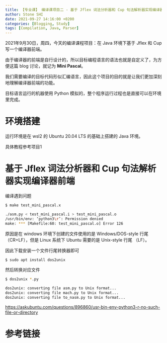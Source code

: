 ```yaml
---
title: 【专业课】 编译课项目二 - 基于 Jflex 词法分析器和 Cup 句法解析器实现编译器前端
author: Stone SHI
date: 2021-09-27 14:16:00 +0200
categories: [Blogging, Study]
tags: [Compilation, Java, Parser]
---
```


2021年9月30日，周四，今天的编译课程项目：在 Java 环境下基于 Jflex 和 Cup 写一个编译器前端。

由于编译器的前端是自行设计的，所以目标编程语言的语法也就是自定义了，为方便这篇 blog 讨论，就记为 **Mini Pascal**。

我们需要编译的目标代码形似汇编语言，因此这个项目的目的就是让我们更加深刻地理解编译器前端的功能。

目标语言运行的机器使用 Python 模拟的，整个程序运行过程也是直接可以在环境里完成。

# 环境搭建

运行环境是在 wsl2 的 Ubuntu 20.04 LTS 的基础上搭建的 Java 环境。

具体教程参考项目1

# 基于 Jflex 词法分析器和 Cup 句法解析器实现编译器前端

编译遇到问题

```sh
$ make test_mini_pascal.x

./asm.py < test_mini_pascal.i > test_mini_pascal.o
/usr/bin/env: ‘python3\r’: Permission denied
make: *** [Makefile:60: test_mini_pascal.o] Error 126
```

原因是在 windows 环境下创建的文件使用的是 Windows/DOS-style 行尾 （CR+LF），但是 Linux 系统下 Ubuntu 需要的是 Unix-style 行尾 （LF）。

因此下载安装一个文件行尾转换器即可

```sh
$ sudo apt install dos2unix
```

然后转换对应文件

```sh
$ dos2unix *.py

dos2unix: converting file asm.py to Unix format...
dos2unix: converting file mach.py to Unix format...
dos2unix: converting file to_nasm.py to Unix format...
```

https://askubuntu.com/questions/896860/usr-bin-env-python3-r-no-such-file-or-directory

# 参考链接
